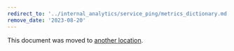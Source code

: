```yaml
---
redirect_to: '../internal_analytics/service_ping/metrics_dictionary.md'
remove_date: '2023-08-20'
---
```


This document was moved to [another location](../internal_analytics/service_ping/metrics_dictionary.md).

<!-- This redirect file can be deleted after <2023-08-20>. -->
<!-- Redirects that point to other docs in the same project expire in three months. -->
<!-- Redirects that point to docs in a different project or site (for example, link is not relative and starts with `https:`) expire in one year. -->
<!-- Before deletion, see: https://docs.gitlab.com/ee/development/documentation/redirects.html
